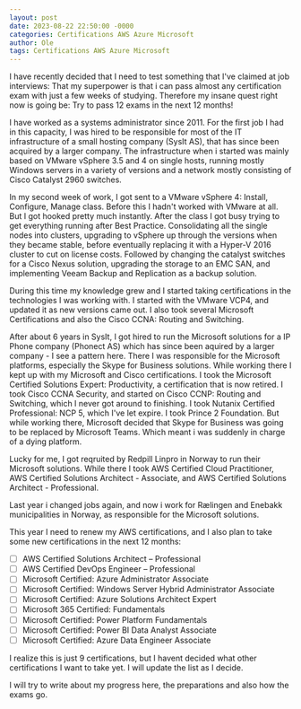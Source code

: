 ```yaml
---
layout: post
date: 2023-08-22 22:50:00 -0000
categories: Certifications AWS Azure Microsoft
author: Ole
tags: Certifications AWS Azure Microsoft
---
```



I have recently decided that I need to test something that I've claimed at job interviews:
That my superpower is that i can pass almost any certification exam with just a few weeks of studying.
Therefore my insane quest right now is going be: Try to pass 12 exams in the next 12 months!

I have worked as a systems administrator since 2011.
For the first job I had in this capacity, I was hired to be responsible for most of the IT infrastructure of a small hosting company (SysIt AS), that has since been acquired by a larger company. The infrastructure when i started was mainly based on VMware vSphere 3.5 and 4 on single hosts, running mostly Windows servers in a variety of versions and a network mostly consisting of Cisco Catalyst 2960 switches.

In my second week of work, I got sent to a VMware vSphere 4: Install, Configure, Manage class. Before this I hadn't worked with VMware at all. But I got hooked pretty much instantly. 
After the class I got busy trying to get everything running after Best Practice. Consolidating all the single nodes into clusters, upgrading to vSphere up through the versions when they became stable, before eventually replacing it with a Hyper-V 2016 cluster to cut on license costs. Followed by changing the catalyst switches for a Cisco Nexus solution, upgrading the storage to an EMC SAN, and implementing Veeam Backup and Replication as a backup solution.

During this time my knowledge grew and I started taking certifications in the technologies I was working with. I started with the VMware VCP4, and updated it as new versions came out. I also took several Microsoft Certifications and also the Cisco CCNA: Routing and Switching.

After about 6 years in SysIt, I got hired to run the Microsoft solutions for a IP Phone company (Phonect AS) which has since been aquired by a larger company - I see a pattern here. There I was responsible for the Microsoft platforms, especially the Skype for Business solutions.
While working there I kept up with my Microsoft and Cisco certifications.
I took the Microsoft Certified Solutions Expert: Productivity, a certification that is now retired.
I took Cisco CCNA Security, and started on Cisco CCNP: Routing and Switching, which I never got around to finishing.
I took Nutanix Certified Professional: NCP 5, which I've let expire. 
I took Prince 2 Foundation.
But while working there, Microsoft decided that Skype for Business was going to be replaced by Microsoft Teams. Which meant i was suddenly in charge of a dying platform.

Lucky for me, I got reqruited by Redpill Linpro in Norway to run their Microsoft solutions. 
While there I took AWS Certified Cloud Practitioner, AWS Certified Solutions Architect - Associate, and AWS Certified Solutions Architect - Professional.

Last year i changed jobs again, and now i work for Rælingen and Enebakk municipalities in Norway, as responsible for the Microsoft solutions.


This year I need to renew my AWS certifications, and I also plan to take some new certifications in the next 12 months:

- [ ] AWS Certified Solutions Architect – Professional
- [ ] AWS Certified DevOps Engineer – Professional
- [ ] Microsoft Certified: Azure Administrator Associate
- [ ] Microsoft Certified: Windows Server Hybrid Administrator Associate
- [ ] Microsoft Certified: Azure Solutions Architect Expert
- [ ] Microsoft 365 Certified: Fundamentals
- [ ] Microsoft Certified: Power Platform Fundamentals
- [ ] Microsoft Certified: Power BI Data Analyst Associate
- [ ] Microsoft Certified: Azure Data Engineer Associate
  
I realize this is just 9 certifications, but I havent decided what other certifications I want to take yet. I will update the list as I decide.

I will try to write about my progress here, the preparations and also how the exams go.

